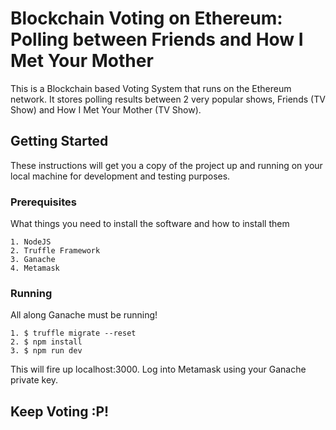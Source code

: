 # Blockchain Voting on Ethereum: Polling between Friends and How I Met Your Mother

This is a Blockchain based Voting System that runs on the Ethereum network. It stores polling results between 2 very popular shows, Friends (TV Show) and How I Met Your Mother (TV Show). 

## Getting Started

These instructions will get you a copy of the project up and running on your local machine for development and testing purposes.

### Prerequisites

What things you need to install the software and how to install them

```
1. NodeJS
2. Truffle Framework
3. Ganache
4. Metamask
```

### Running

All along Ganache must be running!

```
1. $ truffle migrate --reset
2. $ npm install
3. $ npm run dev
```

This will fire up localhost:3000. Log into Metamask using your Ganache private key. 

## Keep Voting :P!
